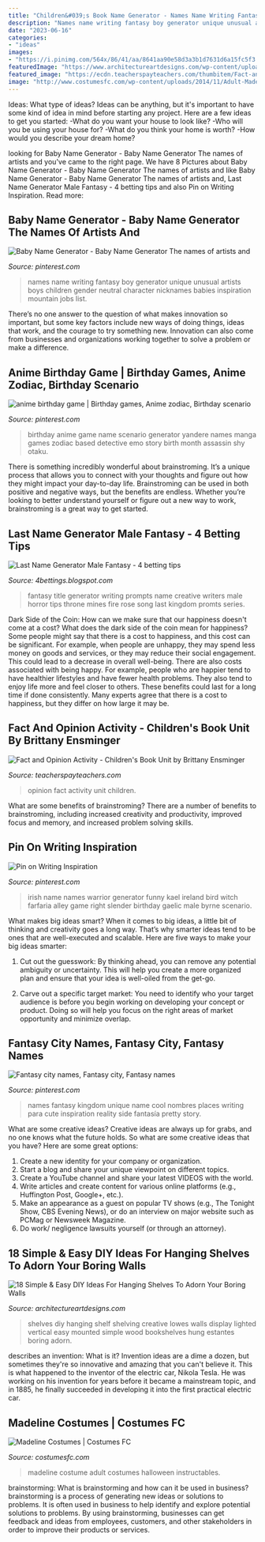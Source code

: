 ```yaml
---
title: "Children&#039;s Book Name Generator - Names Name Writing Fantasy Boy Generator Unique Unusual Artists Boys Children Gender Neutral Character Nicknames Babies Inspiration Mountain Jobs List"
description: "Names name writing fantasy boy generator unique unusual artists boys children gender neutral character nicknames babies inspiration mountain jobs list"
date: "2023-06-16"
categories:
- "ideas"
images:
- "https://i.pinimg.com/564x/86/41/aa/8641aa90e58d3a3b1d7631d6a15fc5f3.jpg"
featuredImage: "https://www.architectureartdesigns.com/wp-content/uploads/2016/08/3-6-630x358.jpg"
featured_image: "https://ecdn.teacherspayteachers.com/thumbitem/Fact-and-Opinion-Activity-Childrens-Book-Unit-1500873638/original-327707-1.jpg"
image: "http://www.costumesfc.com/wp-content/uploads/2014/11/Adult-Madeline-Costume.jpg"
---
```



Ideas: What type of ideas?
Ideas can be anything, but it's important to have some kind of idea in mind before starting any project. Here are a few ideas to get you started: 
-What do you want your house to look like? 
-Who will you be using your house for? 
-What do you think your home is worth? 
-How would you describe your dream home?

	

		
looking for Baby Name Generator - Baby Name Generator The names of artists and you've came to the right page. We have 8 Pictures about Baby Name Generator - Baby Name Generator The names of artists and like Baby Name Generator - Baby Name Generator The names of artists and, Last Name Generator Male Fantasy - 4 betting tips and also Pin on Writing Inspiration. Read more:
		
    
## Baby Name Generator - Baby Name Generator The Names Of Artists And

<img loading=lazy src="https://i.pinimg.com/736x/6d/66/27/6d66276a8343101884a81ec4067b9758.jpg" onerror="this.onerror=null;this.src='https://tse3.mm.bing.net/th?id=OIP.tNyd7Wecr1cmgtmskiXQcgHaLG&amp;pid=15.1';" alt="Baby Name Generator - Baby Name Generator The names of artists and">

_Source: pinterest.com_

>names name writing fantasy boy generator unique unusual artists boys children gender neutral character nicknames babies inspiration mountain jobs list. 

	

There’s no one answer to the question of what makes innovation so important, but some key factors include new ways of doing things, ideas that work, and the courage to try something new. Innovation can also come from businesses and organizations working together to solve a problem or make a difference.

    
## Anime Birthday Game | Birthday Games, Anime Zodiac, Birthday Scenario

<img loading=lazy src="https://i.pinimg.com/736x/91/f5/34/91f534c5f4a53f7d26de92d591bfdb33--scenario-game-birthday-scenario.jpg" onerror="this.onerror=null;this.src='https://tse1.mm.bing.net/th?id=OIP.6IYDGVvUHuZm5Cr4iEOLlQHaFd&amp;pid=15.1';" alt="anime birthday game | Birthday games, Anime zodiac, Birthday scenario">

_Source: pinterest.com_

>birthday anime game name scenario generator yandere names manga games zodiac based detective emo story birth month assassin shy otaku. 

	

There is something incredibly wonderful about brainstroming. It’s a unique process that allows you to connect with your thoughts and figure out how they might impact your day-to-day life. Brainstroming can be used in both positive and negative ways, but the benefits are endless. Whether you’re looking to better understand yourself or figure out a new way to work, brainstroming is a great way to get started.

    
## Last Name Generator Male Fantasy - 4 Betting Tips

<img loading=lazy src="https://i.pinimg.com/564x/86/41/aa/8641aa90e58d3a3b1d7631d6a15fc5f3.jpg" onerror="this.onerror=null;this.src='https://tse1.mm.bing.net/th?id=OIP.yYa1Q_juWRNZEc9_XyNxzQHaNK&amp;pid=15.1';" alt="Last Name Generator Male Fantasy - 4 betting tips">

_Source: 4bettings.blogspot.com_

>fantasy title generator writing prompts name creative writers male horror tips throne mines fire rose song last kingdom promts series. 

	

Dark Side of the Coin: How can we make sure that our happiness doesn't come at a cost?
What does the dark side of the coin mean for happiness?
Some people might say that there is a cost to happiness, and this cost can be significant. For example, when people are unhappy, they may spend less money on goods and services, or they may reduce their social engagement. This could lead to a decrease in overall well-being.
There are also costs associated with being happy. For example, people who are happier tend to have healthier lifestyles and have fewer health problems. They also tend to enjoy life more and feel closer to others. These benefits could last for a long time if done consistently.
Many experts agree that there is a cost to happiness, but they differ on how large it may be.

    
## Fact And Opinion Activity - Children&#039;s Book Unit By Brittany Ensminger

<img loading=lazy src="https://ecdn.teacherspayteachers.com/thumbitem/Fact-and-Opinion-Activity-Childrens-Book-Unit-1500873638/original-327707-1.jpg" onerror="this.onerror=null;this.src='https://tse3.mm.bing.net/th?id=OIP.08EMWX66jnnDl64mLN7amgAAAA&amp;pid=15.1';" alt="Fact and Opinion Activity - Children&#039;s Book Unit by Brittany Ensminger">

_Source: teacherspayteachers.com_

>opinion fact activity unit children. 

	

What are some benefits of brainstroming?
There are a number of benefits to brainstroming, including increased creativity and productivity, improved focus and memory, and increased problem solving skills.

    
## Pin On Writing Inspiration

<img loading=lazy src="https://i.pinimg.com/736x/47/73/93/4773936a6c5ba99c5d9998c049cd2422.jpg" onerror="this.onerror=null;this.src='https://tse1.mm.bing.net/th?id=OIP.QU1wVPtmQqyG70c7SxjVeQHaNa&amp;pid=15.1';" alt="Pin on Writing Inspiration">

_Source: pinterest.com_

>irish name names warrior generator funny kael ireland bird witch farfaria alley game right slender birthday gaelic male byrne scenario. 

	

What makes big ideas smart?
When it comes to big ideas, a little bit of thinking and creativity goes a long way. That’s why smarter ideas tend to be ones that are well-executed and scalable. Here are five ways to make your big ideas smarter:
1. Cut out the guesswork: By thinking ahead, you can remove any potential ambiguity or uncertainty. This will help you create a more organized plan and ensure that your idea is well-oiled from the get-go.

2. Carve out a specific target market: You need to identify who your target audience is before you begin working on developing your concept or product. Doing so will help you focus on the right areas of market opportunity and minimize overlap.


    
## Fantasy City Names, Fantasy City, Fantasy Names

<img loading=lazy src="https://i.pinimg.com/736x/d9/e1/8a/d9e18a6cef38efe556b18f58d25f144f.jpg" onerror="this.onerror=null;this.src='https://tse2.mm.bing.net/th?id=OIP.p6XHPzAQcmameTijSgnzxQHaEo&amp;pid=15.1';" alt="Fantasy city names, Fantasy city, Fantasy names">

_Source: pinterest.com_

>names fantasy kingdom unique name cool nombres places writing para cute inspiration reality side fantasía pretty story. 

	

What are some creative ideas?
Creative ideas are always up for grabs, and no one knows what the future holds. So what are some creative ideas that you have? Here are some great options: 
1. Create a new identity for your company or organization.
2. Start a blog and share your unique viewpoint on different topics.
3. Create a YouTube channel and share your latest VIDEOS with the world. 
4. Write articles and create content for various online platforms (e.g., Huffington Post, Google+, etc.). 
5. Make an appearance as a guest on popular TV shows (e.g., The Tonight Show, CBS Evening News), or do an interview on major website such as PCMag or Newsweek Magazine. 
6. Do work/ negligence lawsuits yourself (or through an attorney).

    
## 18 Simple &amp; Easy DIY Ideas For Hanging Shelves To Adorn Your Boring Walls

<img loading=lazy src="https://www.architectureartdesigns.com/wp-content/uploads/2016/08/3-6-630x358.jpg" onerror="this.onerror=null;this.src='https://tse2.mm.bing.net/th?id=OIP.5z5PzFLa0nfmyvKVKLippQHaEN&amp;pid=15.1';" alt="18 Simple &amp; Easy DIY Ideas For Hanging Shelves To Adorn Your Boring Walls">

_Source: architectureartdesigns.com_

>shelves diy hanging shelf shelving creative lowes walls display lighted vertical easy mounted simple wood bookshelves hung estantes boring adorn. 

	

describes an invention: What is it?
Invention ideas are a dime a dozen, but sometimes they're so innovative and amazing that you can't believe it. This is what happened to the inventor of the electric car, Nikola Tesla. He was working on his invention for years before it became a mainstream topic, and in 1885, he finally succeeded in developing it into the first practical electric car.

    
## Madeline Costumes | Costumes FC

<img loading=lazy src="http://www.costumesfc.com/wp-content/uploads/2014/11/Adult-Madeline-Costume.jpg" onerror="this.onerror=null;this.src='https://tse1.mm.bing.net/th?id=OIP._RnqPOSskkL9xHmDdlwaGQHaHa&amp;pid=15.1';" alt="Madeline Costumes | Costumes FC">

_Source: costumesfc.com_

>madeline costume adult costumes halloween instructables. 

	

brainstorming: What is brainstorming and how can it be used in business?
brainstorming is a process of generating new ideas or solutions to problems. It is often used in business to help identify and explore potential solutions to problems. By using brainstorming, businesses can get feedback and ideas from employees, customers, and other stakeholders in order to improve their products or services.

